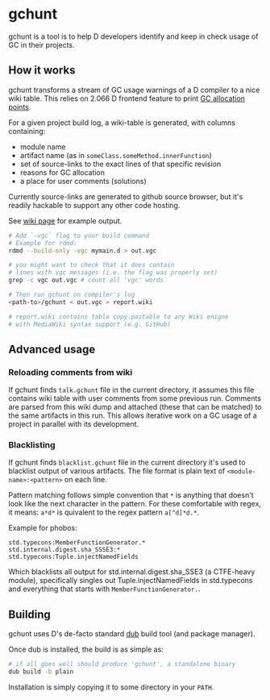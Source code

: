gchunt
======

gchunt is a tool is to help D developers identify and keep in check usage of GC in their projects.

## How it works

gchunt transforms a stream of GC usage warnings of a D compiler to a nice wiki table. This relies on 2.066 D frontend feature to print [GC allocation points](http://dlang.org/changelog/2.066.0.html#vgc-switch).

For a given project build log, a wiki-table is generated, with columns containing:

- module name
- artifact name (as in `someClass.someMethod.innerFunction`)
- set of source-links to the exact lines of that specific revision
- reasons for GC allocation
- a place for user comments (solutions)

Currently source-links are generated to github source browser, but it's readily hackable to support any other code hosting.

See [wiki page](https://github.com/DmitryOlshansky/gchunt/wiki) for example output.

```sh
# Add `-vgc` flag to your build command
# Example for rdmd:
rdmd --build-only -vgc mymain.d > out.vgc

# you might want to check that it does contain 
# lines with vgc messages (i.e. the flag was properly set)
grep -c vgc out.vgc # count all 'vgc' words

# Then run gchunt on compiler's log
<path-to>/gchunt < out.vgc > report.wiki

# report.wiki contains table copy-pastable to any Wiki enigne
# with MediaWiki syntax support (e.g. GitHub)
```

## Advanced usage

### Reloading comments from wiki

If gchunt finds `talk.gchunt` file in the current directory, it assumes this file contains wiki table with user comments from some previous run. Comments are parsed from this wiki dump and attached (these that can be matched) to the same artifacts in this run. This allows iterative work on a GC usage of a project in parallel with its development.

### Blacklisting

If gchunt finds `blacklist.gchunt` file in the current directory it's used to blacklist output of various artifacts.
The file format is plain text of `<module-name>:<pattern>` on each line.

Pattern matching follows simple convention that `*` is anything that doesn't look like the next character in the pattern. For these comfortable with regex, it means: `a*d*` is quivalent to the regex pattern `a[^d]*d.*`.

Example for phobos:
```
std.typecons:MemberFunctionGenerator.*
std.internal.digest.sha_SSSE3:*
std.typecons:Tuple.injectNamedFields
```
Which blacklists all output for std.internal.digest.sha_SSE3 (a CTFE-heavy module), specifically singles out Tuple.injectNamedFields in std.typecons and everything that starts with `MemberFunctionGenerator.`.

## Building

gchunt uses D's de-facto standard [dub](http://code.dlang.org/about) build tool (and package manager).

Once dub is installed, the build is as simple as:
```sh
# if all goes well should produce 'gchunt', a standalone binary
dub build -b plain
```

Installation is simply copying it to some directory in your `PATH`.
